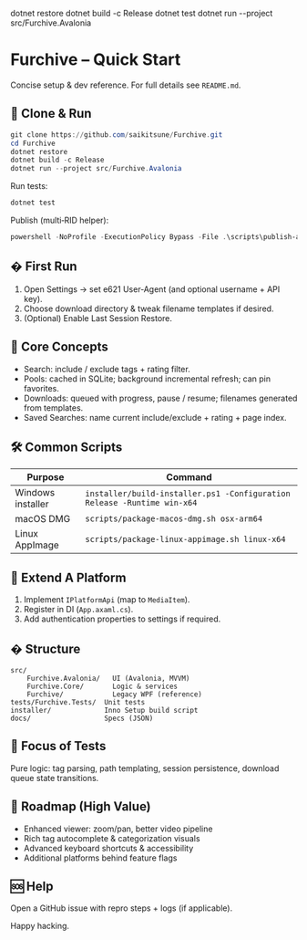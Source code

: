 dotnet restore
dotnet build -c Release
dotnet test
dotnet run --project src/Furchive.Avalonia
# Furchive – Quick Start

Concise setup & dev reference. For full details see `README.md`.

## 🚀 Clone & Run

```powershell
git clone https://github.com/saikitsune/Furchive.git
cd Furchive
dotnet restore
dotnet build -c Release
dotnet run --project src/Furchive.Avalonia
```

Run tests:
```powershell
dotnet test
```

Publish (multi‑RID helper):
```powershell
powershell -NoProfile -ExecutionPolicy Bypass -File .\scripts\publish-avalonia.ps1 -Configuration Release
```

## � First Run
1. Open Settings → set e621 User‑Agent (and optional username + API key).
2. Choose download directory & tweak filename templates if desired.
3. (Optional) Enable Last Session Restore.

## 🧭 Core Concepts
- Search: include / exclude tags + rating filter.
- Pools: cached in SQLite; background incremental refresh; can pin favorites.
- Downloads: queued with progress, pause / resume; filenames generated from templates.
- Saved Searches: name current include/exclude + rating + page index.

## 🛠 Common Scripts
| Purpose | Command |
| ------- | ------- |
| Windows installer | `installer/build-installer.ps1 -Configuration Release -Runtime win-x64` |
| macOS DMG | `scripts/package-macos-dmg.sh osx-arm64` |
| Linux AppImage | `scripts/package-linux-appimage.sh linux-x64` |

## 🧩 Extend A Platform
1. Implement `IPlatformApi` (map to `MediaItem`).
2. Register in DI (`App.axaml.cs`).
3. Add authentication properties to settings if required.

## � Structure
```
src/
	Furchive.Avalonia/   UI (Avalonia, MVVM)
	Furchive.Core/       Logic & services
	Furchive/            Legacy WPF (reference)
tests/Furchive.Tests/  Unit tests
installer/             Inno Setup build script
docs/                  Specs (JSON)
```

## 🧪 Focus of Tests
Pure logic: tag parsing, path templating, session persistence, download queue state transitions.

## 🔮 Roadmap (High Value)
- Enhanced viewer: zoom/pan, better video pipeline
- Rich tag autocomplete & categorization visuals
- Advanced keyboard shortcuts & accessibility
- Additional platforms behind feature flags

## 🆘 Help
Open a GitHub issue with repro steps + logs (if applicable).

Happy hacking.
